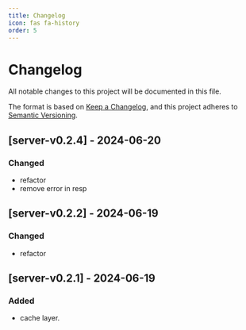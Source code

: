 ```yaml
---
title: Changelog
icon: fas fa-history
order: 5
---
```


# Changelog

All notable changes to this project will be documented in this file.

The format is based on [Keep a Changelog](https://keepachangelog.com/en/1.0.0/), and this project adheres to [Semantic Versioning](https://semver.org/spec/v2.0.0.html).

## [server-v0.2.4] - 2024-06-20

### Changed
- refactor
- remove error in resp

## [server-v0.2.2] - 2024-06-19

### Changed
- refactor

## [server-v0.2.1] - 2024-06-19

### Added
- cache layer.

[//]: # (## [1.0.0] - 2024-05-15)

[//]: # ()
[//]: # (### Added)

[//]: # (- Initial release of `RocksDBFusion` with core functionalities.)

[//]: # (- Added `put`, `get`, `delete`, and `list` operations in the server.)

[//]: # (- Included clients for `Go`, `Python`, and `Rust`.)

[//]: # (- Implemented token-based authentication for secure access.)

[//]: # ()
[//]: # (### Changed)

[//]: # (- Improved the error handling mechanism in the server to provide more descriptive error messages.)

[//]: # ()
[//]: # (### Security)

[//]: # (- Implemented basic token-based authentication to restrict unauthorized access to the server.)
